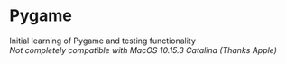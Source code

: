 # Pygame

Initial learning of Pygame and testing functionality  
*Not completely compatible with MacOS 10.15.3 Catalina (Thanks Apple)*
